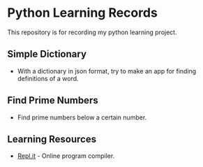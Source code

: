 # Python Learning Records
This repository is for recording my python learning project. 


<h2>Simple Dictionary</h2>
<ul>
  <li>With a dictionary in json format, try to make an app for finding definitions of a word.</li>
</ul>

<h2>Find Prime Numbers</h2>
<ul>
  <li>Find prime numbers below a certain number.</li>
</ul>

<h2>Learning Resources</h2>
<ul>
  <li><a href="https://repl.it/" target="_blank">Repl.it</a> - Online program compiler.</li>

